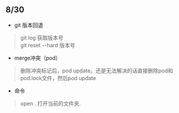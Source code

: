 ## 8/30
* git 版本回退   

> git log 获取版本号  
  git reset --hard 版本号
 
* merge冲突（pod）  

> 删除冲突标记后，pod update。还是无法解决的话直接删除pod和pod.lock文件，然后pod update

* 命令

> open .   打开当前的文件夹.